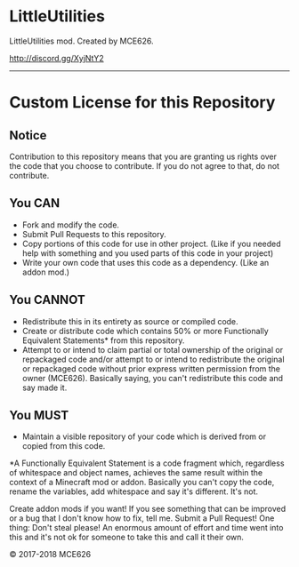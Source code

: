 # LittleUtilities
LittleUtilities mod. Created by MCE626.

http://discord.gg/XyjNtY2

------
# Custom License for this Repository
## Notice
Contribution to this repository means that you are granting us rights over the code that you choose to contribute. If you do not agree to that, do not contribute.

## You CAN
- Fork and modify the code.
- Submit Pull Requests to this repository.
- Copy portions of this code for use in other project. (Like if you needed help with something and you used parts of this code in your project)
- Write your own code that uses this code as a dependency. (Like an addon mod.)

## You CANNOT
- Redistribute this in its entirety as source or compiled code.
- Create or distribute code which contains 50% or more Functionally Equivalent Statements* from this repository.
- Attempt to or intend to claim partial or total ownership of the original or repackaged code and/or attempt to or intend to redistribute the original or repackaged code without prior express written permission from the owner (MCE626). Basically saying, you can't redistribute this code and say made it.

## You MUST
- Maintain a visible repository of your code which is derived from or copied from this code.

*A Functionally Equivalent Statement is a code fragment which, regardless of whitespace and object names, achieves the same result within the context of a Minecraft mod or addon. Basically you can't copy the code, rename the variables, add whitespace and say it's different. It's not.

Create addon mods if you want! If you see something that can be improved or a bug that I don't know how to fix, tell me. Submit a Pull Request! One thing: Don't steal please! An enormous amount of effort and time went into this and it's not ok for someone to take this and call it their own.

© 2017-2018 MCE626
